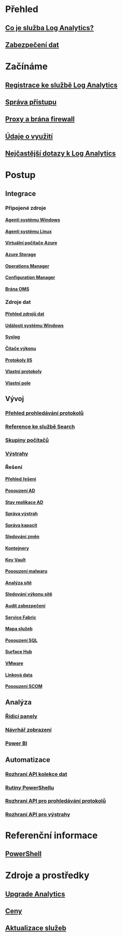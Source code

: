# Přehled
## [Co je služba Log Analytics?](log-analytics-overview.md)
## [Zabezpečení dat](log-analytics-security.md)

# Začínáme
## [Registrace ke službě Log Analytics](log-analytics-get-started.md)
## [Správa přístupu](log-analytics-manage-access.md)
## [Proxy a brána firewall](log-analytics-proxy-firewall.md)
## [Údaje o využití](log-analytics-usage.md)
## [Nejčastější dotazy k Log Analytics](log-analytics-faq.md)

# Postup
## Integrace
### Připojené zdroje
#### [Agenti systému Windows](log-analytics-windows-agents.md)
#### [Agenti systému Linux](log-analytics-linux-agents.md)
#### [Virtuální počítače Azure](log-analytics-azure-vm-extension.md)
#### [Azure Storage](log-analytics-azure-storage.md)
#### [Operations Manager](log-analytics-om-agents.md)
#### [Configuration Manager](log-analytics-sccm.md)
#### [Brána OMS](log-analytics-oms-gateway.md)
### Zdroje dat
#### [Přehled zdrojů dat](log-analytics-data-sources.md)
#### [Události systému Windows](log-analytics-data-sources-windows-events.md)
#### [Syslog](log-analytics-data-sources-syslog.md)
#### [Čítače výkonu](log-analytics-data-sources-performance-counters.md)
#### [Protokoly IIS](log-analytics-data-sources-iis-logs.md)
#### [Vlastní protokoly](log-analytics-data-sources-custom-logs.md)
#### [Vlastní pole](log-analytics-custom-fields.md)
## Vývoj
### [Přehled prohledávání protokolů](log-analytics-log-searches.md)
### [Reference ke službě Search](log-analytics-search-reference.md)
### [Skupiny počítačů](log-analytics-computer-groups.md)
### [Výstrahy](log-analytics-alerts.md)
### Řešení
#### [Přehled řešení](log-analytics-add-solutions.md)
#### [Posouzení AD](log-analytics-ad-assessment.md)
#### [Stav replikace AD](log-analytics-ad-replication-status.md)
#### [Správa výstrah](log-analytics-solution-alert-management.md)
#### [Správa kapacit](log-analytics-capacity.md)
#### [Sledování změn](log-analytics-change-tracking.md)
#### [Kontejnery](log-analytics-containers.md)
#### [Key Vault](log-analytics-azure-key-vault.md)
#### [Posouzení malwaru](log-analytics-malware.md)
#### [Analýza sítě](log-analytics-azure-networking-analytics.md)
#### [Sledování výkonu sítě](log-analytics-network-performance-monitor.md)
#### [Audit zabezpečení](../operations-management-suite/oms-security-getting-started.md?toc=%2fazure%2flog-analytics%2ftoc.json)
#### [Service Fabric](log-analytics-service-fabric.md)
#### [Mapa služeb](../operations-management-suite/operations-management-suite-service-map.md?toc=%2fazure%2flog-analytics%2ftoc.json)
#### [Posouzení SQL](log-analytics-sql-assessment.md)
#### [Surface Hub](log-analytics-surface-hubs.md)
#### [VMware](log-analytics-vmware.md)
#### [Linková data](log-analytics-wire-data.md)
#### [Posouzení SCOM](log-analytics-scom-assessment.md)
## Analýza
### [Řídicí panely](log-analytics-dashboards.md)
### [Návrhář zobrazení](log-analytics-view-designer.md)
### [Power BI](log-analytics-powerbi.md)
## Automatizace
### [Rozhraní API kolekce dat](log-analytics-data-collector-api.md)
### [Rutiny PowerShellu](log-analytics-powershell-workspace-configuration.md)
### [Rozhraní API pro prohledávání protokolů](log-analytics-log-search-api.md)
### [Rozhraní API pro výstrahy](log-analytics-api-alerts.md)

# Referenční informace
## [PowerShell](/powershell/resourcemanager/azurerm.operationalinsights/v2.3.0/azurerm.operationalinsights)

# Zdroje a prostředky
## [Upgrade Analytics](https://technet.microsoft.com/itpro/windows/deploy/manage-windows-upgrades-with-upgrade-analytics)
## [Ceny](https://azure.microsoft.com/pricing/details/log-analytics/)
## [Aktualizace služeb](https://azure.microsoft.com/updates/?product=log-analytics)


<!--HONumber=Jan17_HO3-->


